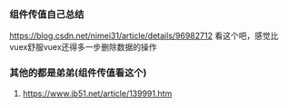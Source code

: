 ### 组件传值自己总结
https://blog.csdn.net/nimei31/article/details/96982712 看这个吧，感觉比vuex舒服vuex还得多一步删除数据的操作

### 其他的都是弟弟(组件传值看这个)
1. https://www.jb51.net/article/139991.htm
